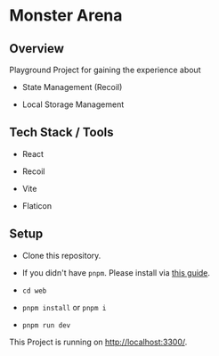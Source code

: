 # Monster Arena

## Overview

Playground Project for gaining the experience about

- State Management (Recoil)

- Local Storage Management

## Tech Stack / Tools

- React

- Recoil

- Vite

- Flaticon

## Setup

- Clone this repository.

- If you didn't have `pnpm`. Please install via [this guide](https://pnpm.io/installation).

- `cd web`

- `pnpm install` or `pnpm i`

- `pnpm run dev`

This Project is running on [http://localhost:3300/](http://localhost:3300/).
